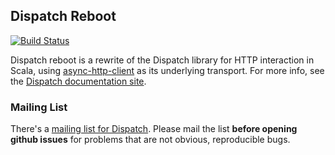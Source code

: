 Dispatch Reboot
---------------

[![Build Status](https://travis-ci.org/dispatch/reboot.svg?branch=master)](https://travis-ci.org/dispatch/reboot)

Dispatch reboot is a rewrite of the Dispatch library for
HTTP interaction in Scala, using [async-http-client][async]
as its underlying transport. For more info, see the
[Dispatch documentation site][docs].

[docs]: http://dispatch.databinder.net/Dispatch.html
[async]: https://github.com/AsyncHttpClient/async-http-client

### Mailing List

There's a [mailing list for Dispatch][mail]. Please mail the list **before opening
github issues** for problems that are not obvious, reproducible bugs.

[mail]: https://groups.google.com/forum/?fromgroups#!forum/dispatch-scala
